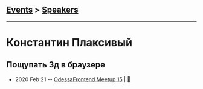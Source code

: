 ## [Events](../README.md) > [Speakers](../speakers.md)
---

# Константин Плаксивый

## Пощупать 3д в браузере
- 2020 Feb 21 -- [OdessaFrontend Meetup 15](https://youtu.be/OarHR-CmJnI)  | [:notebook:](https://www.slideshare.net/odessafrontend/3-odessafrontend-meetup-15)  
